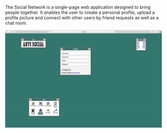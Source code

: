 The Social Network is a single-page web application designed to bring people together. It enables the user to create a personal profile, upload a profile picture and connect with other users by friend requests as well as a chat room.

![Social Network Demo](demo/social-demo.gif)
